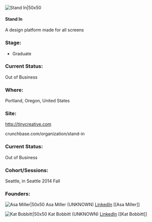 

![Stand In|50x50](https://apimg.techstars.com/connect/images/image_files/53dfc56c5e635ac59e000001/original/Stand-In-full-color.jpg)

#### Stand In
A design platform made for all screens

### Stage: 
 - Graduate 

### Current Status: 
Out of Business

### Where:
Portland, Oregon, United States

### Site:
http://tinycreative.com



crunchbase.com/organization/stand-in

### Current Status: 
Out of Business

### Cohort/Sessions: 
Seattle, in Seattle 2014 Fall

### Founders: 

![Asa Miller|50x50](https://apimg.techstars.com/connect/images/image_files/53dfc5f75e635a039c000003/original/about-asa-ef945249.jpg) Asa Miller (UNKNOWN) [LinkedIn](https://linkedin.com/in/asamiller) [[Asa Miller]]

![Kat Bobbitt|50x50](https://apimg.techstars.com/connect/images/image_files/53ea6c16890c2dba96000006/original/1dfe63e.jpg) Kat Bobbitt (UNKNOWN) [LinkedIn](https://linkedin.com/in/bobkat) [[Kat Bobbitt]]


